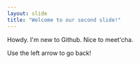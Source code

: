 ```yaml
---
layout: slide
title: "Welcome to our second slide!"
---
```

Howdy. 
I'm new to Github.
Nice to meet'cha.

Use the left arrow to go back!
